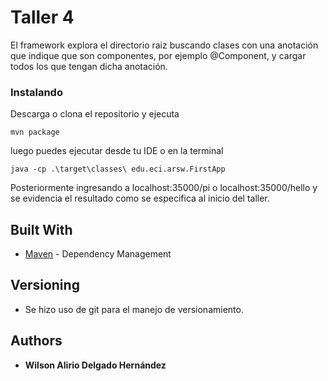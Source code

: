 # Taller 4

El framework explora el directorio raiz buscando clases con una anotación que indique que son componentes, 
por ejemplo @Component, y cargar todos los que tengan dicha anotación.
### Instalando
Descarga o clona el repositorio y ejecuta
```
mvn package
```

luego puedes ejecutar desde tu IDE o en la terminal

```
java -cp .\target\classes\ edu.eci.arsw.FirstApp 

```
Posteriormente ingresando a localhost:35000/pi o localhost:35000/hello y se evidencia el resultado como se especifica al inicio del taller.



## Built With

* [Maven](https://maven.apache.org/) - Dependency Management


## Versioning

*  Se hizo uso de git para el manejo de versionamiento.

## Authors

* **Wilson Alirio Delgado Hernández** 


